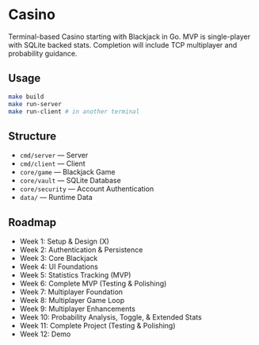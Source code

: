 # Casino
Terminal-based Casino starting with Blackjack in Go.
MVP is single-player with SQLite backed stats.
Completion will include TCP multiplayer and probability guidance.

## Usage
```bash
make build
make run-server
make run-client # in another terminal
```

## Structure
- `cmd/server` — Server
- `cmd/client` — Client
- `core/game` — Blackjack Game
- `core/vault` — SQLite Database
- `core/security` — Account Authentication
- `data/` — Runtime Data

## Roadmap
- Week 1: Setup & Design (X)
- Week 2: Authentication & Persistence
- Week 3: Core Blackjack
- Week 4: UI Foundations
- Week 5: Statistics Tracking (MVP)
- Week 6: Complete MVP (Testing & Polishing)
- Week 7: Multiplayer Foundation
- Week 8: Multiplayer Game Loop
- Week 9: Multiplayer Enhancements
- Week 10: Probability Analysis, Toggle, & Extended Stats
- Week 11: Complete Project (Testing & Polishing)
- Week 12: Demo
